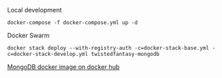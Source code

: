 Local development
```
docker-compose -f docker-compose.yml up -d
```

Docker Swarm
```
docker stack deploy --with-registry-auth -c=docker-stack-base.yml -c=docker-stack-develop.yml twistedfantasy-mongodb
```

[MongoDB docker image on docker hub](https://hub.docker.com/_/mongo)
